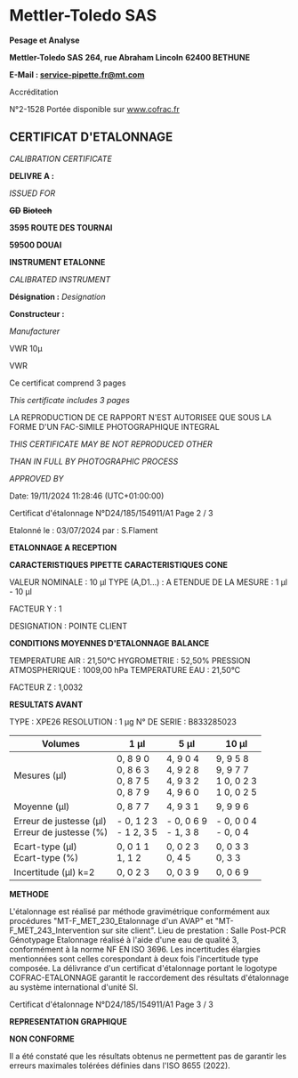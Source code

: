 # **Mettler-Toledo SAS**

**Pesage et Analyse**

**Mettler-Toledo SAS**
**264, rue Abraham Lincoln**
**62400 BETHUNE**

**E-Mail : service-pipette.fr@mt.com**

Accréditation

N°2-1528
Portée disponible
sur www.cofrac.fr
## **CERTIFICAT D'ETALONNAGE**

_CALIBRATION CERTIFICATE_


**DELIVRE A :**

_ISSUED FOR_


~~**GD**~~ ~~**Biotech**~~

**3595 ROUTE DES TOURNAI**

**59500 DOUAI**


**INSTRUMENT ETALONNE**

_CALIBRATED INSTRUMENT_


**Désignation :**
_Designation_

**Constructeur :**

_Manufacturer_


VWR 10µ

VWR



Ce certificat comprend 3 pages

_This certificate includes 3 pages_

LA REPRODUCTION DE CE RAPPORT N'EST AUTORISEE QUE SOUS
LA FORME D'UN FAC-SIMILE PHOTOGRAPHIQUE INTEGRAL

_THIS CERTIFICATE MAY BE NOT REPRODUCED OTHER_

_THAN IN FULL BY PHOTOGRAPHIC PROCESS_


_APPROVED BY_

Date: 19/11/2024 11:28:46 (UTC+01:00:00)

Certificat d'étalonnage N°D24/185/154911/A1  Page 2 / 3

Etalonné le : 03/07/2024 par : S.Flament

**ETALONNAGE A RECEPTION**

**CARACTERISTIQUES PIPETTE** **CARACTERISTIQUES CONE**


VALEUR NOMINALE : 10 µl
TYPE (A,D1...) : A
ETENDUE DE LA MESURE : 1 µl - 10 µl

FACTEUR Y : 1


DESIGNATION : POINTE CLIENT


**CONDITIONS MOYENNES D'ETALONNAGE** **BALANCE**


TEMPERATURE AIR : 21,50°C
HYGROMETRIE : 52,50%
PRESSION ATMOSPHERIQUE : 1009,00 hPa
TEMPERATURE EAU : 21,50°C

FACTEUR Z : 1,0032

**RESULTATS AVANT**


TYPE : XPE26
RESOLUTION : 1 µg
N° DE SERIE : B833285023










|Volumes|1 µl|5 µl|10 µl|
|---|---|---|---|
|Mesures (µl)|0, 8 9 0<br>0, 8 6 3<br>0, 8 7 5<br>0, 8 7 9|4, 9 0 4<br>4, 9 2 8<br>4, 9 3 2<br>4, 9 6 0|9, 9 5 8<br>9, 9 7 7<br>1 0, 0 2 3<br>1 0, 0 2 5|
|Moyenne (µl)|0, 8 7 7|4, 9 3 1|9, 9 9 6|
|Erreur de justesse (µl)<br>Erreur de justesse (%)|- 0, 1 2 3<br>- 1 2, 3 5|- 0, 0 6 9<br>- 1, 3 8|- 0, 0 0 4<br>- 0, 0 4|
|Ecart-type (µl)<br>Ecart-type (%)|0, 0 1 1<br>1, 1 2|0, 0 2 3<br>0, 4 5|0, 0 3 3<br>0, 3 3|
|Incertitude (µl) k=2|0, 0 2 3|0, 0 3 9|0, 0 6 9|


**METHODE**

L'étalonnage est réalisé par méthode gravimétrique conformément aux procédures "MT-F_MET_230_Etalonnage d'un AVAP" et
"MT-F_MET_243_Intervention sur site client".
Lieu de prestation : Salle Post-PCR Génotypage
Etalonnage réalisé à l'aide d'une eau de qualité 3, conformément à la norme NF EN ISO 3696.
Les incertitudes élargies mentionnées sont celles corespondant à deux fois l'incertitude type composée.
La délivrance d'un certificat d'étalonnage portant le logotype COFRAC-ETALONNAGE garantit le raccordement des résultats d'étalonnage au système
international d'unité SI.

Certificat d'étalonnage N°D24/185/154911/A1  Page 3 / 3

**REPRESENTATION GRAPHIQUE**

**NON CONFORME**

Il a été constaté que les résultats obtenus ne permettent pas de garantir les erreurs maximales tolérées définies dans l'ISO 8655
(2022).

